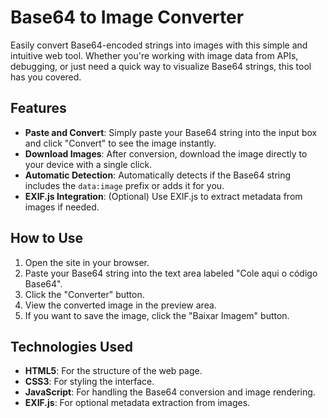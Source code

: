# Base64 to Image Converter

Easily convert Base64-encoded strings into images with this simple and intuitive web tool. Whether you're working with image data from APIs, debugging, or just need a quick way to visualize Base64 strings, this tool has you covered.

## Features

- **Paste and Convert**: Simply paste your Base64 string into the input box and click "Convert" to see the image instantly.
- **Download Images**: After conversion, download the image directly to your device with a single click.
- **Automatic Detection**: Automatically detects if the Base64 string includes the `data:image` prefix or adds it for you.
- **EXIF.js Integration**: (Optional) Use EXIF.js to extract metadata from images if needed.

## How to Use

1. Open the site in your browser.
2. Paste your Base64 string into the text area labeled "Cole aqui o código Base64".
3. Click the "Converter" button.
4. View the converted image in the preview area.
5. If you want to save the image, click the "Baixar Imagem" button.

## Technologies Used

- **HTML5**: For the structure of the web page.
- **CSS3**: For styling the interface.
- **JavaScript**: For handling the Base64 conversion and image rendering.
- **EXIF.js**: For optional metadata extraction from images.
